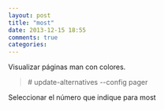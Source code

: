```yaml
---
layout: post
title: "most"
date: 2013-12-15 18:55
comments: true
categories: 
---
```

Visualizar páginas man con colores.

>\# update-alternatives --config pager

Seleccionar el número que indique para most

